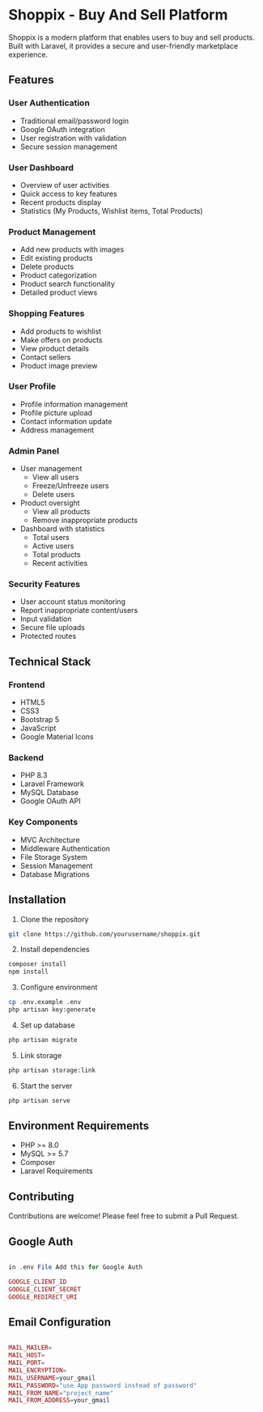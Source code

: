 # Shoppix - Buy And Sell Platform

Shoppix is a modern platform that enables users to buy and sell products. Built with Laravel, it provides a secure and user-friendly marketplace experience.

## Features

### User Authentication
- Traditional email/password login
- Google OAuth integration
- User registration with validation
- Secure session management

### User Dashboard
- Overview of user activities
- Quick access to key features
- Recent products display
- Statistics (My Products, Wishlist items, Total Products)

### Product Management
- Add new products with images
- Edit existing products
- Delete products
- Product categorization
- Product search functionality
- Detailed product views

### Shopping Features
- Add products to wishlist
- Make offers on products
- View product details
- Contact sellers
- Product image preview

### User Profile
- Profile information management
- Profile picture upload
- Contact information update
- Address management

### Admin Panel
- User management
  - View all users
  - Freeze/Unfreeze users
  - Delete users
- Product oversight
  - View all products
  - Remove inappropriate products
- Dashboard with statistics
  - Total users
  - Active users
  - Total products
  - Recent activities

### Security Features
- User account status monitoring
- Report inappropriate content/users
- Input validation
- Secure file uploads
- Protected routes

## Technical Stack

### Frontend
- HTML5
- CSS3
- Bootstrap 5
- JavaScript
- Google Material Icons

### Backend
- PHP 8.3
- Laravel Framework
- MySQL Database
- Google OAuth API

### Key Components
- MVC Architecture
- Middleware Authentication
- File Storage System
- Session Management
- Database Migrations

## Installation

1. Clone the repository
```bash
git clone https://github.com/yourusername/shoppix.git
```

2. Install dependencies
```bash
composer install
npm install
```

3. Configure environment
```bash
cp .env.example .env
php artisan key:generate
```

4. Set up database
```bash
php artisan migrate
```

5. Link storage
```bash
php artisan storage:link
```

6. Start the server
```bash
php artisan serve
```

## Environment Requirements
- PHP >= 8.0
- MySQL >= 5.7
- Composer
- Laravel Requirements

## Contributing
Contributions are welcome! Please feel free to submit a Pull Request.

## Google Auth
```php

in .env File Add this for Google Auth 

GOOGLE_CLIENT_ID
GOOGLE_CLIENT_SECRET
GOOGLE_REDIRECT_URI

```

## Email Configuration
```php

MAIL_MAILER=
MAIL_HOST=
MAIL_PORT=
MAIL_ENCRYPTION=
MAIL_USERNAME=your_gmail
MAIL_PASSWORD="use App password instead of password"
MAIL_FROM_NAME="project_name"
MAIL_FROM_ADDRESS=your_gmail

```
